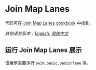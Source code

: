 # Join Map Lanes

代码可在 [Join Map Lanes cookbook](https://swim.dev/tutorials/join-map-lanes/) 中找到。

*其他语言版本：[English](README.md), [简体中文](README.zh-cn.md)*

## 运行 Join Map Lanes 展示

该展示需要运行 `swim.basic.BasicPlane` 类。